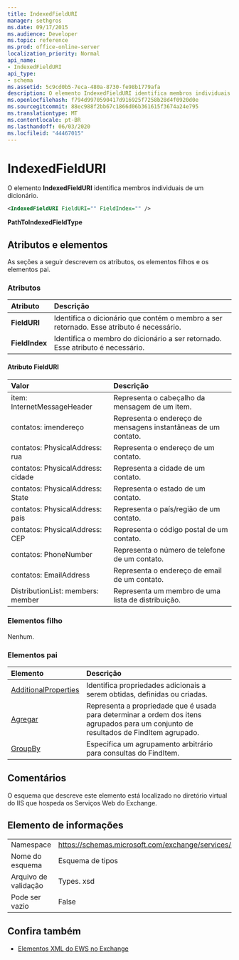```yaml
---
title: IndexedFieldURI
manager: sethgros
ms.date: 09/17/2015
ms.audience: Developer
ms.topic: reference
ms.prod: office-online-server
localization_priority: Normal
api_name:
- IndexedFieldURI
api_type:
- schema
ms.assetid: 5c9cd0b5-7eca-480a-8730-fe98b1779afa
description: O elemento IndexedFieldURI identifica membros individuais de um dicionário.
ms.openlocfilehash: f794d9970590417d916925f7258b28d4f0920d0e
ms.sourcegitcommit: 88ec988f2bb67c1866d06b361615f3674a24e795
ms.translationtype: MT
ms.contentlocale: pt-BR
ms.lasthandoff: 06/03/2020
ms.locfileid: "44467015"
---
```

# <a name="indexedfielduri"></a>IndexedFieldURI

O elemento **IndexedFieldURI** identifica membros individuais de um dicionário. 
  
```xml
<IndexedFieldURI FieldURI="" FieldIndex="" />
```

 **PathToIndexedFieldType**
## <a name="attributes-and-elements"></a>Atributos e elementos

As seções a seguir descrevem os atributos, os elementos filhos e os elementos pai.
  
### <a name="attributes"></a>Atributos

|**Atributo**|**Descrição**|
|:-----|:-----|
|**FieldURI** <br/> |Identifica o dicionário que contém o membro a ser retornado. Esse atributo é necessário.  <br/> |
|**FieldIndex** <br/> |Identifica o membro do dicionário a ser retornado. Esse atributo é necessário.  <br/> |
   
#### <a name="fielduri-attribute"></a>Atributo FieldURI

|**Valor**|**Descrição**|
|:-----|:-----|
|item: InternetMessageHeader  <br/> |Representa o cabeçalho da mensagem de um item.  <br/> |
|contatos: imendereço  <br/> |Representa o endereço de mensagens instantâneas de um contato.  <br/> |
|contatos: PhysicalAddress: rua  <br/> |Representa o endereço de um contato.  <br/> |
|contatos: PhysicalAddress: cidade  <br/> |Representa a cidade de um contato.  <br/> |
|contatos: PhysicalAddress: State  <br/> |Representa o estado de um contato.  <br/> |
|contatos: PhysicalAddress: país  <br/> |Representa o país/região de um contato.  <br/> |
|contatos: PhysicalAddress: CEP  <br/> |Representa o código postal de um contato.  <br/> |
|contatos: PhoneNumber  <br/> |Representa o número de telefone de um contato.  <br/> |
|contatos: EmailAddress  <br/> |Representa o endereço de email de um contato.  <br/> |
|DistributionList: members: member  <br/> |Representa um membro de uma lista de distribuição.  <br/> |
   
### <a name="child-elements"></a>Elementos filho

Nenhum.
  
### <a name="parent-elements"></a>Elementos pai

|**Elemento**|**Descrição**|
|:-----|:-----|
|[AdditionalProperties](additionalproperties.md) <br/> |Identifica propriedades adicionais a serem obtidas, definidas ou criadas.  <br/> |
|[Agregar](aggregateon.md) <br/> |Representa a propriedade que é usada para determinar a ordem dos itens agrupados para um conjunto de resultados de FindItem agrupado.  <br/> |
|[GroupBy](groupby.md) <br/> |Especifica um agrupamento arbitrário para consultas do FindItem.  <br/> |
   
## <a name="remarks"></a>Comentários

O esquema que descreve este elemento está localizado no diretório virtual do IIS que hospeda os Serviços Web do Exchange.
  
## <a name="element-information"></a>Elemento de informações

|||
|:-----|:-----|
|Namespace  <br/> |https://schemas.microsoft.com/exchange/services/2006/types  <br/> |
|Nome do esquema  <br/> |Esquema de tipos  <br/> |
|Arquivo de validação  <br/> |Types. xsd  <br/> |
|Pode ser vazio  <br/> |False  <br/> |
   
## <a name="see-also"></a>Confira também



- [Elementos XML do EWS no Exchange](ews-xml-elements-in-exchange.md)


